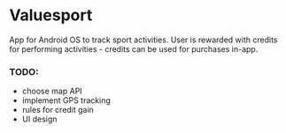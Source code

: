 # Valuesport

App for Android OS to track sport activities. User is rewarded with credits for performing activities - credits can be used for purchases in-app.

### TODO:

- choose map API
- implement GPS tracking
- rules for credit gain
- UI design

